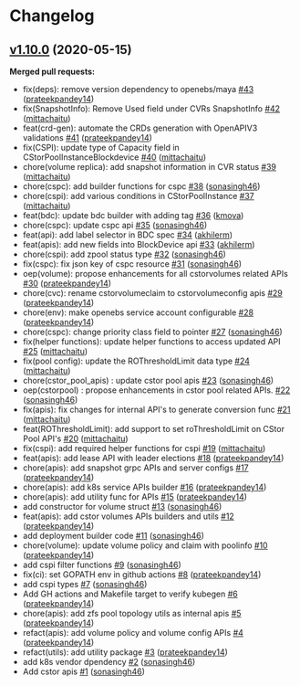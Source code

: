 # Changelog

## [v1.10.0](https://github.com/openebs/api/tree/v1.10.0) (2020-05-15)

**Merged pull requests:**

- fix\(deps\): remove version dependency to openebs/maya [\#43](https://github.com/openebs/api/pull/43) ([prateekpandey14](https://github.com/prateekpandey14))
- fix\(SnapshotInfo\): Remove Used field under CVRs SnapshotInfo [\#42](https://github.com/openebs/api/pull/42) ([mittachaitu](https://github.com/mittachaitu))
- feat\(crd-gen\): automate the CRDs generation with OpenAPIV3 validations  [\#41](https://github.com/openebs/api/pull/41) ([prateekpandey14](https://github.com/prateekpandey14))
-  fix\(CSPI\): update type of Capacity field in CStorPoolInstanceBlockdevice [\#40](https://github.com/openebs/api/pull/40) ([mittachaitu](https://github.com/mittachaitu))
- chore\(volume replica\): add snapshot information in CVR status [\#39](https://github.com/openebs/api/pull/39) ([mittachaitu](https://github.com/mittachaitu))
- chore\(cspc\): add builder functions for cspc [\#38](https://github.com/openebs/api/pull/38) ([sonasingh46](https://github.com/sonasingh46))
- chore\(cspi\): add various conditions in CStorPoolInstance [\#37](https://github.com/openebs/api/pull/37) ([mittachaitu](https://github.com/mittachaitu))
- feat\(bdc\): update bdc builder with adding tag [\#36](https://github.com/openebs/api/pull/36) ([kmova](https://github.com/kmova))
- chore\(cspc\): update cspc api [\#35](https://github.com/openebs/api/pull/35) ([sonasingh46](https://github.com/sonasingh46))
- feat\(api\): add label selector in BDC spec [\#34](https://github.com/openebs/api/pull/34) ([akhilerm](https://github.com/akhilerm))
- feat\(apis\): add new fields into BlockDevice api [\#33](https://github.com/openebs/api/pull/33) ([akhilerm](https://github.com/akhilerm))
- chore\(cspi\): add zpool status type [\#32](https://github.com/openebs/api/pull/32) ([sonasingh46](https://github.com/sonasingh46))
- fix\(cspc\): fix json key of cspc resource [\#31](https://github.com/openebs/api/pull/31) ([sonasingh46](https://github.com/sonasingh46))
- oep\(volume\): propose enhancements for all cstorvolumes related APIs [\#30](https://github.com/openebs/api/pull/30) ([prateekpandey14](https://github.com/prateekpandey14))
- chore\(cvc\): rename cstorvolumeclaim to cstorvolumeconfig apis [\#29](https://github.com/openebs/api/pull/29) ([prateekpandey14](https://github.com/prateekpandey14))
- chore\(env\): make openebs service account configurable [\#28](https://github.com/openebs/api/pull/28) ([prateekpandey14](https://github.com/prateekpandey14))
- chore\(cspc\): change priority class field to pointer [\#27](https://github.com/openebs/api/pull/27) ([sonasingh46](https://github.com/sonasingh46))
- fix\(helper functions\): update helper functions to access updated API [\#25](https://github.com/openebs/api/pull/25) ([mittachaitu](https://github.com/mittachaitu))
- fix\(pool config\): update the ROThresholdLimit data type [\#24](https://github.com/openebs/api/pull/24) ([mittachaitu](https://github.com/mittachaitu))
- chore\(cstor\_pool\_apis\) : update cstor pool apis [\#23](https://github.com/openebs/api/pull/23) ([sonasingh46](https://github.com/sonasingh46))
- oep\(cstorpool\) : propose enhancements in cstor pool related APIs. [\#22](https://github.com/openebs/api/pull/22) ([sonasingh46](https://github.com/sonasingh46))
- fix\(apis\): fix changes for internal API's to generate conversion func [\#21](https://github.com/openebs/api/pull/21) ([mittachaitu](https://github.com/mittachaitu))
- feat\(ROThresholdLimit\): add support to set roThresholdLimit on CStor Pool API's [\#20](https://github.com/openebs/api/pull/20) ([mittachaitu](https://github.com/mittachaitu))
- fix\(cspi\): add required helper functions for cspi [\#19](https://github.com/openebs/api/pull/19) ([mittachaitu](https://github.com/mittachaitu))
- feat\(apis\): add lease API with leader elections [\#18](https://github.com/openebs/api/pull/18) ([prateekpandey14](https://github.com/prateekpandey14))
- chore\(apis\): add snapshot grpc APIs and server configs [\#17](https://github.com/openebs/api/pull/17) ([prateekpandey14](https://github.com/prateekpandey14))
- chore\(apis\): add k8s service APIs builder [\#16](https://github.com/openebs/api/pull/16) ([prateekpandey14](https://github.com/prateekpandey14))
- chore\(apis\): add utility func for APIs [\#15](https://github.com/openebs/api/pull/15) ([prateekpandey14](https://github.com/prateekpandey14))
- add constructor for volume struct [\#13](https://github.com/openebs/api/pull/13) ([sonasingh46](https://github.com/sonasingh46))
- feat\(apis\): add cstor volumes APIs builders and utils [\#12](https://github.com/openebs/api/pull/12) ([prateekpandey14](https://github.com/prateekpandey14))
- add deployment builder code [\#11](https://github.com/openebs/api/pull/11) ([sonasingh46](https://github.com/sonasingh46))
- chore\(volume\): update volume policy and claim with poolinfo [\#10](https://github.com/openebs/api/pull/10) ([prateekpandey14](https://github.com/prateekpandey14))
- add cspi filter functions [\#9](https://github.com/openebs/api/pull/9) ([sonasingh46](https://github.com/sonasingh46))
- fix\(ci\): set GOPATH env in github actions [\#8](https://github.com/openebs/api/pull/8) ([prateekpandey14](https://github.com/prateekpandey14))
- add cspi types [\#7](https://github.com/openebs/api/pull/7) ([sonasingh46](https://github.com/sonasingh46))
- Add GH actions and Makefile target to verify kubegen [\#6](https://github.com/openebs/api/pull/6) ([prateekpandey14](https://github.com/prateekpandey14))
- chore\(apis\): add zfs pool topology utils as internal apis [\#5](https://github.com/openebs/api/pull/5) ([prateekpandey14](https://github.com/prateekpandey14))
- refact\(apis\): add volume policy and volume config APIs [\#4](https://github.com/openebs/api/pull/4) ([prateekpandey14](https://github.com/prateekpandey14))
- refact\(utils\): add utility package [\#3](https://github.com/openebs/api/pull/3) ([prateekpandey14](https://github.com/prateekpandey14))
- add k8s vendor dpendency [\#2](https://github.com/openebs/api/pull/2) ([sonasingh46](https://github.com/sonasingh46))
- Add cstor apis [\#1](https://github.com/openebs/api/pull/1) ([sonasingh46](https://github.com/sonasingh46))
